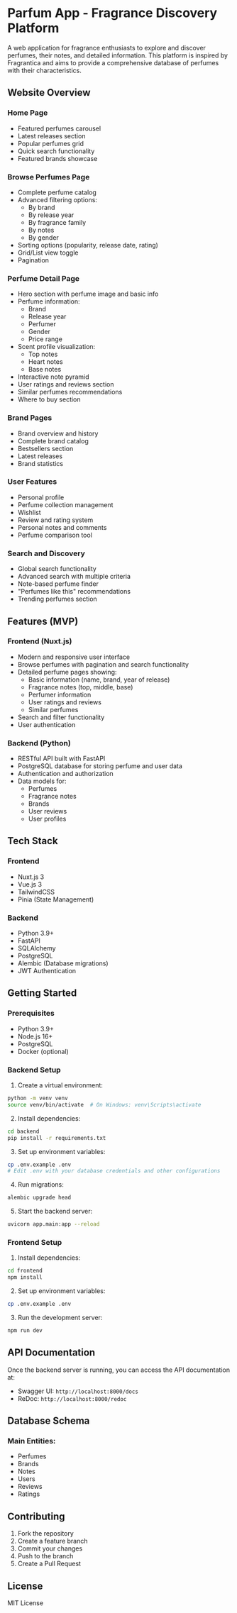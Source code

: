 # Parfum App - Fragrance Discovery Platform

A web application for fragrance enthusiasts to explore and discover perfumes, their notes, and detailed information. This platform is inspired by Fragrantica and aims to provide a comprehensive database of perfumes with their characteristics.

## Website Overview

### Home Page

- Featured perfumes carousel
- Latest releases section
- Popular perfumes grid
- Quick search functionality
- Featured brands showcase

### Browse Perfumes Page

- Complete perfume catalog
- Advanced filtering options:
  - By brand
  - By release year
  - By fragrance family
  - By notes
  - By gender
- Sorting options (popularity, release date, rating)
- Grid/List view toggle
- Pagination

### Perfume Detail Page

- Hero section with perfume image and basic info
- Perfume information:
  - Brand
  - Release year
  - Perfumer
  - Gender
  - Price range
- Scent profile visualization:
  - Top notes
  - Heart notes
  - Base notes
- Interactive note pyramid
- User ratings and reviews section
- Similar perfumes recommendations
- Where to buy section

### Brand Pages

- Brand overview and history
- Complete brand catalog
- Bestsellers section
- Latest releases
- Brand statistics

### User Features

- Personal profile
- Perfume collection management
- Wishlist
- Review and rating system
- Personal notes and comments
- Perfume comparison tool

### Search and Discovery

- Global search functionality
- Advanced search with multiple criteria
- Note-based perfume finder
- "Perfumes like this" recommendations
- Trending perfumes section

## Features (MVP)

### Frontend (Nuxt.js)

- Modern and responsive user interface
- Browse perfumes with pagination and search functionality
- Detailed perfume pages showing:
  - Basic information (name, brand, year of release)
  - Fragrance notes (top, middle, base)
  - Perfumer information
  - User ratings and reviews
  - Similar perfumes
- Search and filter functionality
- User authentication

### Backend (Python)

- RESTful API built with FastAPI
- PostgreSQL database for storing perfume and user data
- Authentication and authorization
- Data models for:
  - Perfumes
  - Fragrance notes
  - Brands
  - User reviews
  - User profiles

## Tech Stack

### Frontend

- Nuxt.js 3
- Vue.js 3
- TailwindCSS
- Pinia (State Management)

### Backend

- Python 3.9+
- FastAPI
- SQLAlchemy
- PostgreSQL
- Alembic (Database migrations)
- JWT Authentication

## Getting Started

### Prerequisites

- Python 3.9+
- Node.js 16+
- PostgreSQL
- Docker (optional)

### Backend Setup

1. Create a virtual environment:

```bash
python -m venv venv
source venv/bin/activate  # On Windows: venv\Scripts\activate
```

2. Install dependencies:

```bash
cd backend
pip install -r requirements.txt
```

3. Set up environment variables:

```bash
cp .env.example .env
# Edit .env with your database credentials and other configurations
```

4. Run migrations:

```bash
alembic upgrade head
```

5. Start the backend server:

```bash
uvicorn app.main:app --reload
```

### Frontend Setup

1. Install dependencies:

```bash
cd frontend
npm install
```

2. Set up environment variables:

```bash
cp .env.example .env
```

3. Run the development server:

```bash
npm run dev
```

## API Documentation

Once the backend server is running, you can access the API documentation at:

- Swagger UI: `http://localhost:8000/docs`
- ReDoc: `http://localhost:8000/redoc`

## Database Schema

### Main Entities:

- Perfumes
- Brands
- Notes
- Users
- Reviews
- Ratings

## Contributing

1. Fork the repository
2. Create a feature branch
3. Commit your changes
4. Push to the branch
5. Create a Pull Request

## License

MIT License
